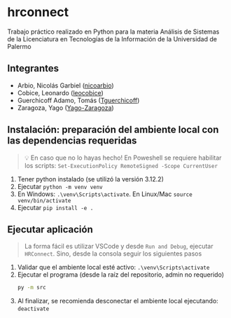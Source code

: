 # hrconnect
Trabajo práctico realizado en Python para la materia Análisis de Sistemas de la Licenciatura en Tecnologías de la Información de la Universidad de Palermo

## Integrantes
- Arbio, Nicolás Garbiel ([nicoarbio](https://github.com/nicoarbio))
- Cobice, Leonardo ([leocobice](https://github.com/leocobice))
- Guerchicoff Adamo, Tomás ([Tguerchicoff](https://github.com/Tguerchicoff))
- Zaragoza, Yago ([Yago-Zaragoza](https://github.com/Yago-Zaragoza))

## Instalación: preparación del ambiente local con las dependencias requeridas

> 💡 En caso que no lo hayas hecho!
> En Poweshell se requiere habilitar los scripts: `Set-ExecutionPolicy RemoteSigned -Scope CurrentUser`

1. Tener python instalado (se utilizó la versión 3.12.2)
1. Ejecutar `python -m venv venv`
1. En Windows: `.\venv\Scripts\activate`. En Linux/Mac `source venv/bin/activate`
1. Ejecutar `pip install -e .`

## Ejecutar aplicación
> La forma fácil es utilizar VSCode y desde `Run and Debug`, ejecutar `HRConnect`. Sino, desde la consola seguir los siguientes pasos
1. Validar que el ambiente local esté activo: `.\venv\Scripts\activate`
1. Ejecutar el programa (desde la raíz del repositorio, admin no requerido)
   ```bash
   py -m src
   ````
1. Al finalizar, se recomienda desconectar el ambiente local ejecutando: `deactivate`
